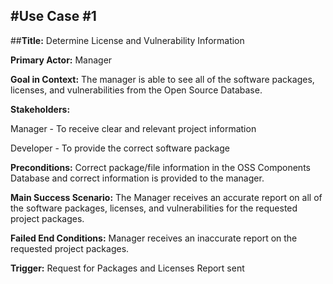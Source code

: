 #Use Case #1
----
##**Title:** 
Determine License and Vulnerability Information

**Primary Actor:** Manager

**Goal in Context:** The manager is able to see all of the software packages, licenses, and vulnerabilities from the Open Source Database. 

**Stakeholders:** 

Manager - To receive clear and relevant project information

Developer - To provide the correct software package

**Preconditions:** Correct package/file information in the OSS Components Database and correct information is provided to the manager. 

**Main Success Scenario:** The Manager receives an accurate report on all of the software packages, licenses, and vulnerabilities for the requested project packages.

**Failed End Conditions:** Manager receives an inaccurate report on the requested project packages.

**Trigger:** Request for Packages and Licenses Report sent

